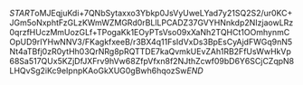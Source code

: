 $START$oMJEqjuKdi+7QNbSytaxxo3Ybkp0JsVyUweLYad7y21SQ2S2/ur0KC+JGm5oNxphtFzGLzKWmWZMGRd0rBLlLPCADZ37GVYHNnkdp2NIzjaowLRz0qrzfHUczMmUozGLf+TPogaKk1EOyPTsVso09xXaNh2TQHCt1OOmhynmCOpUD9rIYHwNNV3/FKagkfxeeB/r3BX4q11FsIdVxDs3BpEsCyAjdFWGq9nN5Nt4aTBfj0zR0ytHh03QrNRg8pRQTTDE7kaQvmkUEvZAh1RB2FfUsWwHkVp68Sa517QUx5KZjDfJXFrv9hVw68ZfpVfxn8f2NJthZcwf09bD6Y6SCjCZqpN8LHQvSg2iKc9eIpnpKAoGkXUG0gBwh6hqozSw$END$